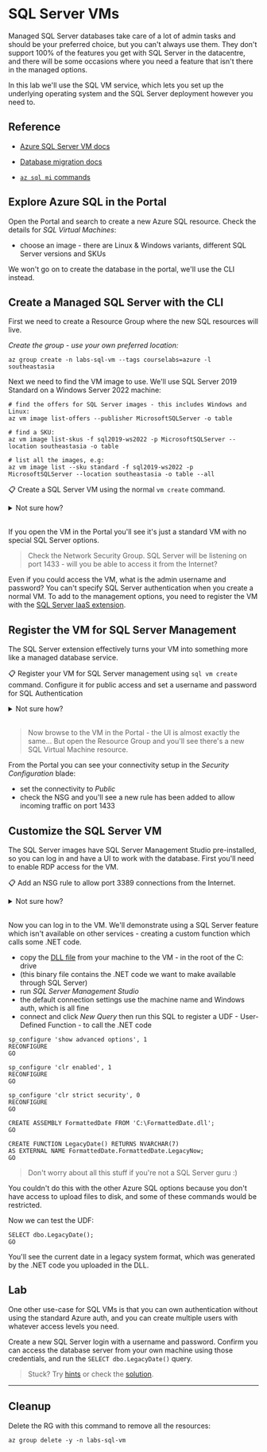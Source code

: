 # SQL Server VMs

Managed SQL Server databases take care of a lot of admin tasks and should be your preferred choice, but you can't always use them. They don't support 100% of the features you get with SQL Server in the datacentre, and there will be some occasions where you need a feature that isn't there in the managed options.

In this lab we'll use the SQL VM service, which lets you set up the underlying operating system and the SQL Server deployment however you need to.

## Reference

- [Azure SQL Server VM docs](https://docs.microsoft.com/en-us/azure/azure-sql/virtual-machines/?view=azuresql)

- [Database migration docs](https://docs.microsoft.com/en-us/azure/dms/tutorial-sql-server-to-managed-instance#create-an-azure-database-migration-service-instance)

- [`az sql mi` commands](https://docs.microsoft.com/en-us/cli/azure/sql/mi?view=azure-cli-latest)


## Explore Azure SQL in the Portal

Open the Portal and search to create a new Azure SQL resource. Check the details for _SQL Virtual Machines_:

* choose an image - there are Linux & Windows variants, different SQL Server versions and SKUs


We won't go on to create the database in the portal, we'll use the CLI instead.

## Create a Managed SQL Server with the CLI

First we need to create a Resource Group where the new SQL resources will live.

_Create the group - use your own preferred location:_

```
az group create -n labs-sql-vm --tags courselabs=azure -l southeastasia
```

Next we need to find the VM image to use. We'll use SQL Server 2019 Standard on a Windows Server 2022 machine:

```
# find the offers for SQL Server images - this includes Windows and Linux:
az vm image list-offers --publisher MicrosoftSQLServer -o table

# find a SKU:
az vm image list-skus -f sql2019-ws2022 -p MicrosoftSQLServer --location southeastasia -o table

# list all the images, e.g:
az vm image list --sku standard -f sql2019-ws2022 -p MicrosoftSQLServer --location southeastasia -o table --all
```

📋 Create a SQL Server VM using the normal `vm create` command. 

<details>
  <summary>Not sure how?</summary>

This will get you started - be sure to use the latest image version, it will have a URN like this: _MicrosoftSQLServer:sql2019-ws2022:standard:15.0.220913_

```
az vm create -l southeastasia -g labs-sql-vm -n sql01 --image <urn> --size Standard_D2_v3 --admin-username labs --admin-password <your-strong-password> --public-ip-address-dns-name  <your-dns-name> 
```

</details><br/>

If you open the VM in the Portal you'll see it's just a standard VM with no special SQL Server options.

> Check the Network Security Group. SQL Server will be listening on port 1433 - will you be able to access it from the Internet?

Even if you could access the VM, what is the admin username and password? You can't specify SQL Server authentication when you create a normal VM. To add to the management options, you need to register the VM with the [SQL Server IaaS extension](https://docs.microsoft.com/en-us/azure/azure-sql/virtual-machines/linux/sql-server-iaas-agent-extension-linux?view=azuresql&tabs=azure-powershell).

## Register the VM for SQL Server Management

The SQL Server extension effectively turns your VM into something more like a managed database service.

📋 Register your VM for SQL Server management using `sql vm create` command. Configure it for public access and set a username and password for SQL Authentication

<details>
  <summary>Not sure how?</summary>

Print the help text:

```
az sql vm create --help
```

You need to specify:

- the VM name - this is the existing VM which is already running SQL Server
- license type - enterprises may have existing SQL Server licences to use
- management type - full, gives you all the management options

This will convert your VM to a SQL Server VM with public access:

```
az sql vm create -g labs-sql-vm -n sql01 --license-type PAYG --sql-mgmt-type Full --connectivity-type PUBLIC --sql-auth-update-username labs --sql-auth-update-pwd <strong-password>
```

</details><br/>

> Now browse to the VM in the Portal - the UI is almost exactly the same... But open the Resource Group and you'll see there's a new SQL Virtual Machine resource.

From the Portal you can see your connectivity setup in the _Security Configuration_ blade:

- set the connectivity to _Public_
- check the NSG and you'll see a new rule has been added to allow incoming traffic on port 1433

## Customize the SQL Server VM

The SQL Server images have SQL Server Management Studio pre-installed, so you can log in and have a UI to work with the database. First you'll need to enable RDP access for the VM. 

📋 Add an NSG rule to allow port 3389 connections from the Internet.

<details>
  <summary>Not sure how?</summary>

Find the name of your NSG:

```
az network nsg list -g labs-sql-vm  -o table
```

Check all the details and add the RDP rule:

```
az network nsg rule create -g labs-sql-vm --nsg-name <Your NSG name> -n rdp --priority 150 --source-address-prefixes Internet --destination-port-ranges 3389 --access Allow
```

</details><br/>

Now you can log in to the VM. We'll demonstrate using a SQL Server feature which isn't available on other services - creating a custom function which calls some .NET code.

- copy the [DLL file](/labs/sql-vm/udf/FormattedDate.dll) from your machine to the VM - in the root of the C: drive
- (this binary file contains the .NET code we want to make available through SQL Server)
- run _SQL Server Management Studio_
- the default connection settings use the machine name and Windows auth, which is all fine
- connect and click _New Query_ then run this SQL to register a UDF - User-Defined Function - to call the .NET code

```
sp_configure 'show advanced options', 1
RECONFIGURE
GO

sp_configure 'clr enabled', 1
RECONFIGURE
GO

sp_configure 'clr strict security', 0
RECONFIGURE
GO

CREATE ASSEMBLY FormattedDate FROM 'C:\FormattedDate.dll';  
GO  
  
CREATE FUNCTION LegacyDate() RETURNS NVARCHAR(7)   
AS EXTERNAL NAME FormattedDate.FormattedDate.LegacyNow;   
GO  
```

> Don't worry about all this stuff if you're not a SQL Server guru :) 

You couldn't do this with the other Azure SQL options because you don't have access to upload files to disk, and some of these commands would be restricted.

Now we can test the UDF:

```  
SELECT dbo.LegacyDate();  
GO
```

You'll see the current date in a legacy system format, which was generated by the .NET code you uploaded in the DLL.

## Lab

One other use-case for SQL VMs is that you can own  authentication without using the standard Azure auth, and you can create multiple users with whatever access levels you need. 

Create a new SQL Server login with a username and password. Confirm you can access the database server from your own machine using those credentials, and run the `SELECT dbo.LegacyDate()` query.  

> Stuck? Try [hints](hints.md) or check the [solution](solution.md).

___

## Cleanup

Delete the RG with this command to remove all the resources:

```
az group delete -y -n labs-sql-vm
```